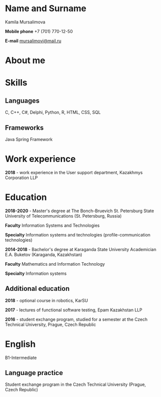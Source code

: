 # Name and Surname
Kamila Mursalimova

**Mobile phone** +7 (701) 770-12-50

**E-mail** mursalimovi@mail.ru
# About me
# Skills
## Languages
C, C++, C#, Delphi, Python, R, HTML, CSS, SQL
## Frameworks
Java Spring Framework
# Work experience
**2018** - work experience in the User support department, Kazakhmys Corporation LLP

# Education
**2018-2020** - Master's degree at The Bonch-Bruevich St. Petersburg State University of Telecommunications (St. Petersburg, Russia)

**Faculty** Information Systems and Technologies

**Specialty** Information systems and technologies (profile-communication technologies)

**2014-2018** - Bachelor's degree at Karaganda State University Academician E.A. Buketov (Karaganda, Kazakhstan)

**Faculty** Mathematics and Information Technology

**Specialty** Information systems

## Additional education

**2018** - optional course in robotics, KarSU

**2017** - lectures of functional software testing, Epam Kazakhstan LLP

**2016** - student exchange program, studied for a semester at the Czech Technical University, Prague, Czech Republic

# English
B1-Intermediate
## Language practice 
Student exchange program in the Czech Technical University (Prague, Czech Republic)


